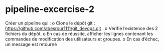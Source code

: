 # pipeline-excercise-2
Créer un pipeline qui : o Clone le dépôt git : https://github.com/abesrour1111/git_devops.git . o Vérifie l’existence des 2 fichiers du dépôt. o En cas de réussite, afficher les lignes contenant les commandes de modification des utilisateurs et groupes. o En cas d’échec, un message est retourné
